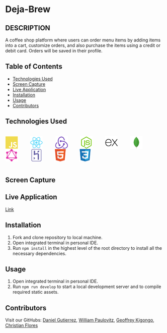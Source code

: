 <!-- omit in toc -->
# Deja-Brew

<!-- omit in toc -->
## DESCRIPTION
A coffee shop platform where users can order menu items by adding items into a cart, customize orders, and also purchase the items using a credit or debit card. Orders will be saved in their profile. 

<!-- omit in toc -->
## Table of Contents
- [Technologies Used](#technologies-used)
- [Screen Capture](#screen-capture)
- [Live Application](#live-application)
- [Installation](#installation)
- [Usage](#usage)
- [Contributors](#contributors)

## Technologies Used
<div style="display: inline_block"><br>
  <img height="40" align="center" alt="Chris-Js" height="30" width="40" src="https://raw.githubusercontent.com/devicons/devicon/master/icons/javascript/javascript-plain.svg">
 &nbsp;&nbsp;&nbsp;&nbsp;&nbsp;&nbsp;&nbsp;&nbsp;
  <img height="40" align="center" alt="Chris-React" height="30" width="40" src="https://raw.githubusercontent.com/devicons/devicon/master/icons/react/react-original.svg">
 &nbsp;&nbsp;&nbsp;&nbsp;&nbsp;&nbsp;&nbsp;&nbsp;
  <img height="40" align="center" alt="Chris-Redux" height="30" width="40" src="https://raw.githubusercontent.com/devicons/devicon/master/icons/redux/redux-original.svg">
  &nbsp;&nbsp;&nbsp;&nbsp;&nbsp;&nbsp;&nbsp;&nbsp;
 <img height="40" align="center" alt="Chris-Node" height="30" width="40" src="https://raw.githubusercontent.com/devicons/devicon/master/icons/nodejs/nodejs-original.svg">
 &nbsp;&nbsp;&nbsp;&nbsp;&nbsp;&nbsp;&nbsp;&nbsp;
 <img height="40" align="center" alt="Chris-Express" height="30" width="40" src="https://raw.githubusercontent.com/devicons/devicon/master/icons/express/express-original.svg">
 &nbsp;&nbsp;&nbsp;&nbsp;&nbsp;&nbsp;&nbsp;&nbsp;
 <img height="40" align="center" alt="Chris-MongoDB" height="30" width="40" src="https://raw.githubusercontent.com/devicons/devicon/master/icons/mongodb/mongodb-original.svg">
 &nbsp;&nbsp;&nbsp;&nbsp;&nbsp;&nbsp;&nbsp;&nbsp;
 <img height="40" align="center" alt="Chris-GraphQL" height="30" width="40" src="https://raw.githubusercontent.com/devicons/devicon/master/icons/graphql/graphql-plain.svg">
 &nbsp;&nbsp;&nbsp;&nbsp;&nbsp;&nbsp;&nbsp;&nbsp;
  <img height="40" align="center" alt="project-Heroku" height="30" width="40" src="https://raw.githubusercontent.com/devicons/devicon/master/icons/heroku/heroku-original.svg">
 &nbsp;&nbsp;&nbsp;&nbsp;&nbsp;&nbsp;&nbsp;
  <img height="40" align="center" alt="Chris-HTML" height="30" width="40" src="https://raw.githubusercontent.com/devicons/devicon/master/icons/html5/html5-original.svg">
 &nbsp;&nbsp;&nbsp;&nbsp;&nbsp;&nbsp;&nbsp;&nbsp;
  <img height="40" align="center" alt="Chris-CSS" height="30" width="40" src="https://raw.githubusercontent.com/devicons/devicon/master/icons/css3/css3-original.svg">
  &nbsp;&nbsp;&nbsp;&nbsp;&nbsp;&nbsp;&nbsp;&nbsp;
</div>
  
  
</br>

## Screen Capture

## Live Application

[Link](https://dejaabrew.herokuapp.com)

## Installation
  1. Fork and clone repository to local machine. 
  2. Open integrated terminal in personal IDE.
  3. Run ```npm install``` in the highest level of the root directory to install all the necessary dependencies. 
   
## Usage 
  1. Open integrated terminal in personal IDE.
  2. Run ```npm run develop``` to start a local development server and to compile required static assets. 

## Contributors

Visit our GitHubs: 
[Daniel Gutierrez](https://github.com/LeinadZz), 
[William Paulovitz](https://github.com/Alwayswithaname),
[Geoffrey Kigongo](https://github.com/gkigongo),
[Christian Flores](https://github.com/c1flores)
